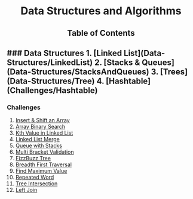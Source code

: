 <h1 align="center">Data Structures and Algorithms</h1>

<h2 align="center">Table of Contents<h2>
### Data Structures
1.  [Linked List](Data-Structures/LinkedList)
2.  [Stacks & Queues](Data-Structures/StacksAndQueues)
3.  [Trees](Data-Structures/Tree)
4.  [Hashtable](Challenges/Hashtable)

### Challenges
1.  [Insert & Shift an Array](Challenges/ArrayInsert)
2.  [Array Binary Search](Challenges/BinarySearch)
3.  [Kth Value in Linked List](Challenges/KthFromEnd/ll_kth_from_end)
4.  [Linked List Merge](Challenges/LLMerge/ll_merge)  
5.  [Queue with Stacks](Challenges/QueueWithStacks/QueueWithStacks)
6.  [Multi Bracket Validation](Challenges/MultiBracketValidation)  
7.  [FizzBuzz Tree](Challenges/FizzBuzzTree)
8.  [Breadth First Traversal](Challenges/BreadthFirstTraversal)
9.  [Find Maximum Value](Challenges/FindMaximumValue) 
10. [Repeated Word](Challenges/RepeatedWord)
11. [Tree Intersection](Challenges/TreeIntersection)
12. [Left Join](Challenges/LeftJoin)
